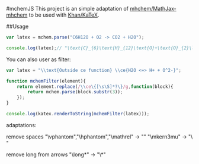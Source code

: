 #mchemJS
This project is an simple adaptation of [mhchem/MathJax-mhchem](https://github.com/mhchem/MathJax-mhchem) to be used with [Khan/KaTeX](https://github.com/Khan/KaTeX/).

##Usage
```javascript
var latex = mchem.parse("C6H12O + O2 -> CO2 + H2O");

console.log(latex);// "\text{C}_{6}\text{H}_{12}\text{O}+\text{O}_{2}\longrightarrow \text{CO}_{2}+\text{H}_{2}\text{O}"
```

You can also user as filter:
```javascript
var latex = "\\text{Outside ce function} \\ce{H2O <=> H+ + O^2-}";

function mchemFilter(element){
	return element.replace(/\\ce\{[\s\S]*?\}/g,function(block){
		return mchem.parse(block.substr(3));
	});
}

console.log(katex.renderToString(mchemFilter(latex)));
```

adaptations:

remove spaces
"\\vphantom","\\hphantom","\\mathrel" -> ""
"\\mkern3mu" -> "\\ "

remove long from arrows
"\\long*" -> "\\*" 
